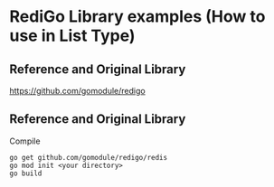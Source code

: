 # RediGo Library examples (How to use in List Type)


## Reference and Original Library 
https://github.com/gomodule/redigo

## Reference and Original Library 
Compile 
```
go get github.com/gomodule/redigo/redis
go mod init <your directory>
go build
```





 
